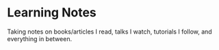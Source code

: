 # Learning Notes

Taking notes on books/articles I read, talks I watch, tutorials I follow, and everything in between.